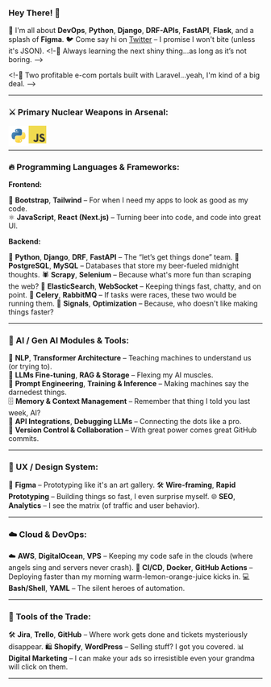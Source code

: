 ### Hey There! 👋

🔭 I'm all about **DevOps**, **Python**, **Django**, **DRF-APIs**, **FastAPI**, **Flask**, and a splash of **Figma**.
🐦 Come say hi on [Twitter](https://twitter.com/sachinhep) – I promise I won't bite (unless it's JSON).
<!-🌱 Always learning the next shiny thing...as long as it’s not boring. -->
  
<!-🎉 Two profitable e-com portals built with Laravel...yeah, I'm kind of a big deal. -->

---

### ⚔️ Primary Nuclear Weapons in Arsenal:

<img align="left" alt="Python" width="40px" src="https://raw.githubusercontent.com/github/explore/80688e429a7d4ef2fca1e82350fe8e3517d3494d/topics/python/python.png" />
<img align="left" alt="JavaScript" width="35px" src="https://raw.githubusercontent.com/github/explore/80688e429a7d4ef2fca1e82350fe8e3517d3494d/topics/javascript/javascript.png" />

<br />
<br />

---

### 🔥 Programming Languages & Frameworks:

**Frontend:**

🎨 **Bootstrap**, **Tailwind** – For when I need my apps to look as good as my code.  
⚛️ **JavaScript**, **React (Next.js)** – Turning beer into code, and code into great UI.

**Backend:**

🐍 **Python**, **Django**, **DRF**, **FastAPI** – The “let’s get things done” team. 
🐘 **PostgreSQL**, **MySQL** – Databases that store my beer-fueled midnight thoughts.
🕷️ **Scrapy**, **Selenium** – Because what's more fun than scraping the web?
🦄 **ElasticSearch**, **WebSocket** – Keeping things fast, chatty, and on point.
🐇 **Celery**, **RabbitMQ** – If tasks were races, these two would be running them.
🚨 **Signals**, **Optimization** – Because, who doesn't like making things faster?

---

### 🤖 AI / Gen AI Modules & Tools:

🧠 **NLP**, **Transformer Architecture** – Teaching machines to understand us (or trying to).  
💪 **LLMs Fine-tuning**, **RAG & Storage** – Flexing my AI muscles.  
📜 **Prompt Engineering**, **Training & Inference** – Making machines say the darnedest things.  
🗄️ **Memory & Context Management** – Remember that thing I told you last week, AI?  
🔌 **API Integrations**, **Debugging LLMs** – Connecting the dots like a pro.  
💾 **Version Control & Collaboration** – With great power comes great GitHub commits.

---

### 🎨 UX / Design System:

🎨 **Figma** – Prototyping like it's an art gallery.
🛠️ **Wire-framing**, **Rapid Prototyping** – Building things so fast, I even surprise myself.
🌐 **SEO**, **Analytics** – I see the matrix (of traffic and user behavior). 

---

### ☁️ Cloud & DevOps:

☁️ **AWS**, **DigitalOcean**, **VPS** – Keeping my code safe in the clouds (where angels sing and servers never crash).
🚀 **CI/CD**, **Docker**, **GitHub Actions** – Deploying faster than my morning warm-lemon-orange-juice kicks in.
💻 **Bash/Shell**, **YAML** – The silent heroes of automation.

---

### 💼 Tools of the Trade:

🛠️ **Jira**, **Trello**, **GitHub** – Where work gets done and tickets mysteriously disappear.
🛍️ **Shopify**, **WordPress** – Selling stuff? I got you covered.
📊 **Digital Marketing** – I can make your ads so irresistible even your grandma will click on them.

---

